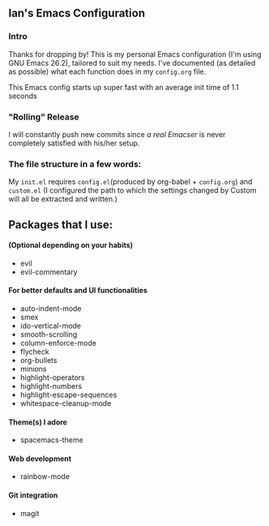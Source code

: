 ## Ian's Emacs Configuration

### Intro
Thanks for dropping by! This is my personal Emacs configuration (I'm using GNU Emacs 26.2), tailored to suit my needs. I've documented (as detailed as possible) what each function does in my `config.org` file.

This Emacs config starts up super fast with an average init time of 1.1 seconds

### "Rolling" Release
I will constantly push new commits since *a real Emacser* is never completely satisfied with his/her setup.

### The file structure in a few words:

My `init.el` requires `config.el`(produced by org-babel + `config.org`) and `custom.el`
(I configured the path to which the settings changed by Custom will all be extracted and written.)

## Packages that I use:

#### (Optional depending on your habits)
- evil
- evil-commentary

#### For better defaults and UI functionalities
- auto-indent-mode
- smex
- ido-vertical-mode
- smooth-scrolling
- column-enforce-mode
- flycheck
- org-bullets
- minions
- highlight-operators
- highlight-numbers
- highlight-escape-sequences
- whitespace-cleanup-mode

#### Theme(s) I adore
- spacemacs-theme

#### Web development
- rainbow-mode

#### Git integration
- magit
